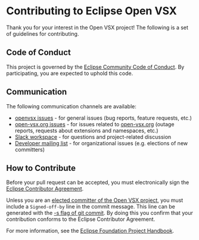 # Contributing to Eclipse Open VSX

Thank you for your interest in the Open VSX project! The following is a set of guidelines for contributing.

## Code of Conduct

This project is governed by the [Eclipse Community Code of Conduct](CODE_OF_CONDUCT.md). By participating, you are expected to uphold this code.

## Communication

The following communication channels are available:

 * [openvsx issues](https://github.com/eclipse/openvsx/issues) - for general issues (bug reports, feature requests, etc.)
 * [open-vsx.org issues](https://github.com/EclipseFdn/open-vsx.org/issues) - for issues related to [open-vsx.org](https://open-vsx.org/) (outage reports, requests about extensions and namespaces, etc.)
 * [Slack workspace](https://join.slack.com/t/openvsxworkinggroup/shared_invite/zt-2y07y1ggy-ct3IfJljjGI6xWUQ9llv6A) - for questions and project-related discussion
 * [Developer mailing list](https://accounts.eclipse.org/mailing-list/openvsx-dev) - for organizational issues (e.g. elections of new committers)

## How to Contribute

Before your pull request can be accepted, you must electronically sign the [Eclipse Contributor Agreement](https://www.eclipse.org/legal/ECA.php).

Unless you are an [elected committer of the Open VSX project](https://projects.eclipse.org/projects/ecd.openvsx/who), you must include a `Signed-off-by` line in the commit message. This line can be generated with the [-s flag of git commit](https://git-scm.com/docs/git-commit#Documentation/git-commit.txt--s). By doing this you confirm that your contribution conforms to the Eclipse Contributor Agreement.

For more information, see the [Eclipse Foundation Project Handbook](https://www.eclipse.org/projects/handbook/#resources-commit).
